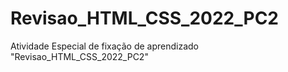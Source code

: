 # Revisao_HTML_CSS_2022_PC2
Atividade Especial de fixação de aprendizado "Revisao_HTML_CSS_2022_PC2"
